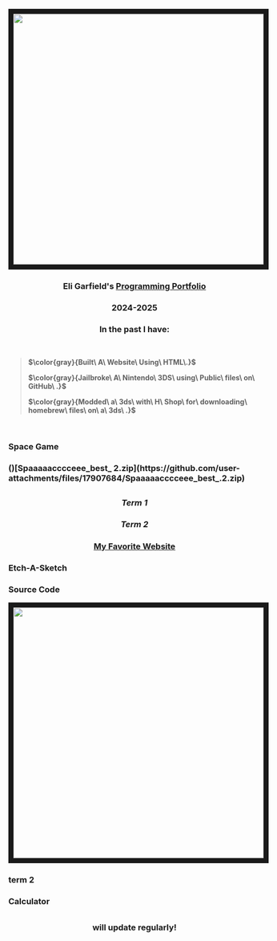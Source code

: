 <p align="center"> <img src="https://media2.giphy.com/media/v1.Y2lkPTc5MGI3NjExa3E4cmJmM251bHh4bm94Z3lzY3U3ZzB1eDM3dG50eGFlNTlsNjIxciZlcD12MV9pbnRlcm5hbF9naWZfYnlfaWQmY3Q9Zw/l0MYGb1LuZ3n7dRnO/giphy.gif" width="500" height="500" border="10"/>
</p>


 <h3 align="center"> Eli Garfield's <ins> Programming Portfolio </ins> <h3 align="center">2024-2025 </h3>
<h3 align="center"><strong></strong> In the past I have: </h3><strong> </h3>

<br>
 
 >
> $\color{gray}{Built\ A\ Website\ Using\ HTML\.}$
 >
> $\color{gray}{Jailbroke\ A\ Nintendo\ 3DS\ using\ Public\ files\ on\ GitHub\ .}$ 
 >
> $\color{gray}{Modded\ a\ 3ds\ with\ H\ Shop\ for\ downloading\ homebrew\ files\ on\ a\ 3ds\ .}$

</br>
<h3>Space Game<h3/>
 ()[Spaaaaacccceee_best_ 2.zip](https://github.com/user-attachments/files/17907684/Spaaaaacccceee_best_.2.zip)

## <h3 align="center"><em> Term 1 </em></h3>

### <h3 align="center"><em> Term 2 </em></h3>

##### <h3 align="center">[My Favorite Website](https://thisisnotawebsitedotcom.com/)</h3>
<h3>Etch-A-Sketch</h3>
<h3>Source Code</h3>
<p align="center"> <img src="[https://media2.giphy.com/media/v1.Y2lkPTc5MGI3NjExa3E4cmJmM251bHh4bm94Z3lzY3U3ZzB1eDM3dG50eGFlNTlsNjIxciZlcD12MV9pbnRlcm5hbF9naWZfYnlfaWQmY3Q9Zw/l0MYGb1LuZ3n7dRnO/giphy.gif](https://www.google.com/imgres?q=etch%20a%20sketch&imgurl=https%3A%2F%2Fcdn11.bigcommerce.com%2Fs-g8qyo70dwl%2Fimages%2Fstencil%2F1280x1280%2Fproducts%2F3603%2F7799%2Fetch-a-skecth__30135.1686588749.png%3Fc%3D1&imgrefurl=https%3A%2F%2Fmfashop.com%2Fetch-a-sketch%2F&docid=vBagXYmXLsO6HM&tbnid=Aqxf_D8hVeQ2lM&vet=12ahUKEwiJ9emptsiJAxWJlu4BHfsEKcIQM3oECDoQAA..i&w=1024&h=1280&hcb=2&ved=2ahUKEwiJ9emptsiJAxWJlu4BHfsEKcIQM3oECDoQAA&safe=active&ssui=on)" width="500" height="500" border="10"/>
</p>
<h3>term 2</h3>
<h3>Calculator</h3>

###### <h3 align='center'> will update regularly!</h3>
